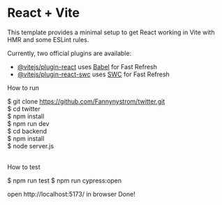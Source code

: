 # React + Vite

This template provides a minimal setup to get React working in Vite with HMR and some ESLint rules.

Currently, two official plugins are available:

- [@vitejs/plugin-react](https://github.com/vitejs/vite-plugin-react/blob/main/packages/plugin-react/README.md) uses [Babel](https://babeljs.io/) for Fast Refresh
- [@vitejs/plugin-react-swc](https://github.com/vitejs/vite-plugin-react-swc) uses [SWC](https://swc.rs/) for Fast Refresh


How to run<br />

$ git clone https://github.com/Fannynystrom/twitter.git<br />
$ cd twitter<br />
$ npm install<br />
$ npm run dev<br />
$ cd backend<br />
$ npm install<br />
$ node server.js<br />
<br />

How to test

$ npm run test
$ npm run cypress:open

open http://localhost:5173/ in browser
Done!
